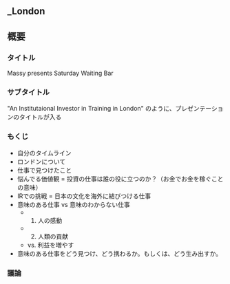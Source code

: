 _London
---

## 概要
### タイトル
Massy presents Saturday Waiting Bar

### サブタイトル
"An Institutaional Investor in Training in London" のように、プレゼンテーションのタイトルが入る

### もくじ
- 自分のタイムライン
- ロンドンについて
- 仕事で見つけたこと
- 悩んでる価値観 = 投資の仕事は誰の役に立つのか？（お金でお金を稼ぐことの意味）
- IRでの挑戦 = 日本の文化を海外に結びつける仕事
- 意味のある仕事 vs 意味のわからない仕事
  - 1. 人の感動
  - 2. 人類の貢献
  - vs. 利益を増やす
- 意味のある仕事をどう見つけ、どう携わるか。もしくは、どう生み出すか。

### 議論






